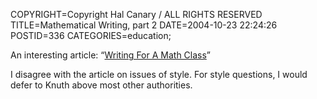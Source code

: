 COPYRIGHT=Copyright Hal Canary / ALL RIGHTS RESERVED
TITLE=Mathematical Writing, part 2
DATE=2004-10-23 22:24:26
POSTID=336
CATEGORIES=education;

An interesting article: “[Writing For A Math Class](http://www.mathacademy.com/pr/minitext/writing/index.asp)”

I disagree with the article on issues of style. For style questions, I would defer to Knuth above most other authorities.
